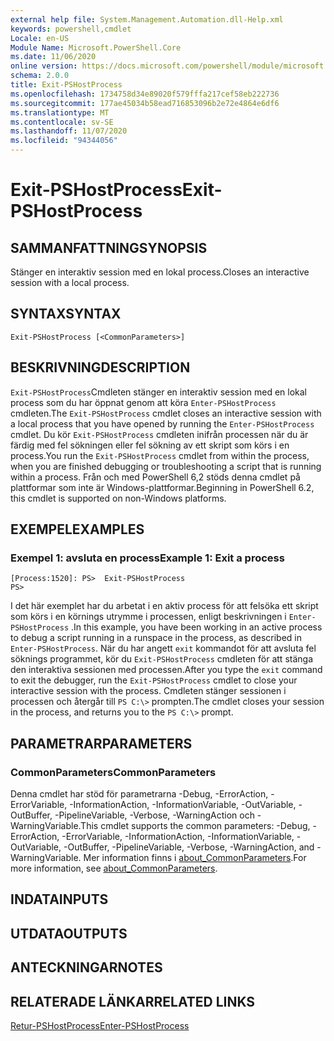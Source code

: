 ```yaml
---
external help file: System.Management.Automation.dll-Help.xml
keywords: powershell,cmdlet
Locale: en-US
Module Name: Microsoft.PowerShell.Core
ms.date: 11/06/2020
online version: https://docs.microsoft.com/powershell/module/microsoft.powershell.core/exit-pshostprocess?view=powershell-6&WT.mc_id=ps-gethelp
schema: 2.0.0
title: Exit-PSHostProcess
ms.openlocfilehash: 1734758d34e89020f579fffa217cef58eb222736
ms.sourcegitcommit: 177ae45034b58ead716853096b2e72e4864e6df6
ms.translationtype: MT
ms.contentlocale: sv-SE
ms.lasthandoff: 11/07/2020
ms.locfileid: "94344056"
---
```

# <span data-ttu-id="07a3b-103">Exit-PSHostProcess</span><span class="sxs-lookup"><span data-stu-id="07a3b-103">Exit-PSHostProcess</span></span>

## <span data-ttu-id="07a3b-104">SAMMANFATTNING</span><span class="sxs-lookup"><span data-stu-id="07a3b-104">SYNOPSIS</span></span>
<span data-ttu-id="07a3b-105">Stänger en interaktiv session med en lokal process.</span><span class="sxs-lookup"><span data-stu-id="07a3b-105">Closes an interactive session with a local process.</span></span>

## <span data-ttu-id="07a3b-106">SYNTAX</span><span class="sxs-lookup"><span data-stu-id="07a3b-106">SYNTAX</span></span>

```
Exit-PSHostProcess [<CommonParameters>]
```

## <span data-ttu-id="07a3b-107">BESKRIVNING</span><span class="sxs-lookup"><span data-stu-id="07a3b-107">DESCRIPTION</span></span>

<span data-ttu-id="07a3b-108">`Exit-PSHostProcess`Cmdleten stänger en interaktiv session med en lokal process som du har öppnat genom att köra `Enter-PSHostProcess` cmdleten.</span><span class="sxs-lookup"><span data-stu-id="07a3b-108">The `Exit-PSHostProcess` cmdlet closes an interactive session with a local process that you have opened by running the `Enter-PSHostProcess` cmdlet.</span></span> <span data-ttu-id="07a3b-109">Du kör `Exit-PSHostProcess` cmdleten inifrån processen när du är färdig med fel sökningen eller fel sökning av ett skript som körs i en process.</span><span class="sxs-lookup"><span data-stu-id="07a3b-109">You run the `Exit-PSHostProcess` cmdlet from within the process, when you are finished debugging or troubleshooting a script that is running within a process.</span></span> <span data-ttu-id="07a3b-110">Från och med PowerShell 6,2 stöds denna cmdlet på plattformar som inte är Windows-plattformar.</span><span class="sxs-lookup"><span data-stu-id="07a3b-110">Beginning in PowerShell 6.2, this cmdlet is supported on non-Windows platforms.</span></span>

## <span data-ttu-id="07a3b-111">EXEMPEL</span><span class="sxs-lookup"><span data-stu-id="07a3b-111">EXAMPLES</span></span>

### <span data-ttu-id="07a3b-112">Exempel 1: avsluta en process</span><span class="sxs-lookup"><span data-stu-id="07a3b-112">Example 1: Exit a process</span></span>

```
[Process:1520]: PS>  Exit-PSHostProcess
PS>
```

<span data-ttu-id="07a3b-113">I det här exemplet har du arbetat i en aktiv process för att felsöka ett skript som körs i en körnings utrymme i processen, enligt beskrivningen i `Enter-PSHostProcess` .</span><span class="sxs-lookup"><span data-stu-id="07a3b-113">In this example, you have been working in an active process to debug a script running in a runspace in the process, as described in `Enter-PSHostProcess`.</span></span> <span data-ttu-id="07a3b-114">När du har angett `exit` kommandot för att avsluta fel söknings programmet, kör du `Exit-PSHostProcess` cmdleten för att stänga den interaktiva sessionen med processen.</span><span class="sxs-lookup"><span data-stu-id="07a3b-114">After you type the `exit` command to exit the debugger, run the `Exit-PSHostProcess` cmdlet to close your interactive session with the process.</span></span>
<span data-ttu-id="07a3b-115">Cmdleten stänger sessionen i processen och återgår till `PS C:\>` prompten.</span><span class="sxs-lookup"><span data-stu-id="07a3b-115">The cmdlet closes your session in the process, and returns you to the `PS C:\>` prompt.</span></span>

## <span data-ttu-id="07a3b-116">PARAMETRAR</span><span class="sxs-lookup"><span data-stu-id="07a3b-116">PARAMETERS</span></span>

### <span data-ttu-id="07a3b-117">CommonParameters</span><span class="sxs-lookup"><span data-stu-id="07a3b-117">CommonParameters</span></span>

<span data-ttu-id="07a3b-118">Denna cmdlet har stöd för parametrarna -Debug, -ErrorAction, -ErrorVariable, -InformationAction, -InformationVariable, -OutVariable, -OutBuffer, -PipelineVariable, -Verbose, -WarningAction och -WarningVariable.</span><span class="sxs-lookup"><span data-stu-id="07a3b-118">This cmdlet supports the common parameters: -Debug, -ErrorAction, -ErrorVariable, -InformationAction, -InformationVariable, -OutVariable, -OutBuffer, -PipelineVariable, -Verbose, -WarningAction, and -WarningVariable.</span></span> <span data-ttu-id="07a3b-119">Mer information finns i [about_CommonParameters](https://go.microsoft.com/fwlink/?LinkID=113216).</span><span class="sxs-lookup"><span data-stu-id="07a3b-119">For more information, see [about_CommonParameters](https://go.microsoft.com/fwlink/?LinkID=113216).</span></span>

## <span data-ttu-id="07a3b-120">INDATA</span><span class="sxs-lookup"><span data-stu-id="07a3b-120">INPUTS</span></span>

## <span data-ttu-id="07a3b-121">UTDATA</span><span class="sxs-lookup"><span data-stu-id="07a3b-121">OUTPUTS</span></span>

## <span data-ttu-id="07a3b-122">ANTECKNINGAR</span><span class="sxs-lookup"><span data-stu-id="07a3b-122">NOTES</span></span>

## <span data-ttu-id="07a3b-123">RELATERADE LÄNKAR</span><span class="sxs-lookup"><span data-stu-id="07a3b-123">RELATED LINKS</span></span>

[<span data-ttu-id="07a3b-124">Retur-PSHostProcess</span><span class="sxs-lookup"><span data-stu-id="07a3b-124">Enter-PSHostProcess</span></span>](Enter-PSHostProcess.md)
